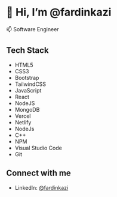 # 👋 Hi, I’m @fardinkazi

📫 Software Engineer

## Tech Stack
- HTML5
- CSS3
- Bootstrap
- TailwindCSS
- JavaScript
- React
- NodeJS
- MongoDB
- Vercel
- Netlify
- NodeJs
- C++
- NPM
- Visual Studio Code
- Git

## Connect with me
- LinkedIn: [@fardinkazi](www.linkedin.com/in/fardinkazi)